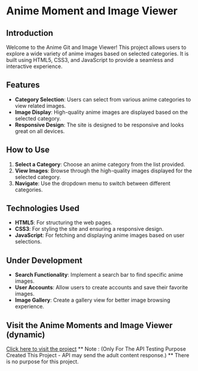 # Anime Moment and Image Viewer 

## Introduction

Welcome to the Anime Git and Image Viewer! This project allows users to explore a wide variety of anime images based on selected categories. It is built using HTML5, CSS3, and JavaScript to provide a seamless and interactive experience.

## Features

- **Category Selection**: Users can select from various anime categories to view related images.
- **Image Display**: High-quality anime images are displayed based on the selected category.
- **Responsive Design**: The site is designed to be responsive and looks great on all devices.

## How to Use

1. **Select a Category**: Choose an anime category from the list provided.
2. **View Images**: Browse through the high-quality images displayed for the selected category.
3. **Navigate**: Use the dropdown menu to switch between different categories.

## Technologies Used

- **HTML5**: For structuring the web pages.
- **CSS3**: For styling the site and ensuring a responsive design.
- **JavaScript**: For fetching and displaying anime images based on user selections.

## Under Development

- **Search Functionality**: Implement a search bar to find specific anime images.
- **User Accounts**: Allow users to create accounts and save their favorite images.
- **Image Gallery**: Create a gallery view for better image browsing experience.

## Visit the Anime Moments and Image Viewer (dynamic)

[Click here to visit the project](https://vinayrk2.github.io/anime.github.io/)
** Note : (Only For The API Testing Purpose Created This Project - API may send the adult content response.) 
** There is no purpose for this project.
